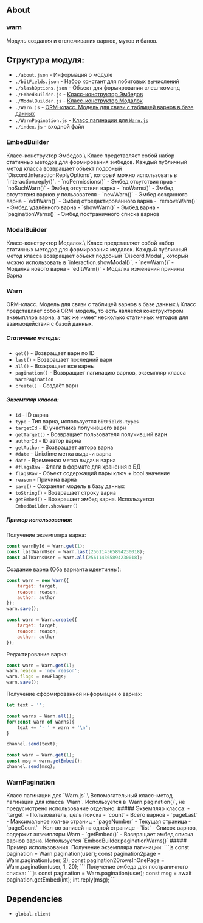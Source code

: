 ## About

### warn
Модуль создания и отслеживания варнов, мутов и банов.

## Структура модуля:
- `./about.json` - Информация о модуле
- `./bitFields.json` - Набор констант для побитовых вычислений
- `./slashOptions.json` - Объект для формирования слеш-команд
- `./EmbedBuilder.js` - [Класс-конструктор Эмбедов](#EmbedBuilder)
- `./ModalBuilder.js` - [Класс-конструктор Модалок](#ModalBuilder)
- `./Warn.js` - [ORM-класс. Модель для связи с таблицей варнов в базе данных](#Warn)
- `./WarnPagination.js` - [Класс пагинации для `Warn.js`](#WarnPagination)
- `./index.js` - входной файл

<h3 name="EmbedBuilder">EmbedBuilder</h3>
Класс-конструктор Эмбедов.\
Класс представляет собой набор статичных методов для формирования эмбедов.
Каждый публичный метод класса возвращает объект подобный `Discord.InteractionReplyOptions`, который можно использовать в `interaction.reply()`.
- `noPermissions()` - Эмбед отсутствия прав
- `noSuchWarn()` - Эмбед отсутствия варна
- `noWarns()` - Эмбед отсутствия варнов у пользователя
- `newWarn()` - Эмбед созданного варна
- `editWarn()` - Эмбед отредактированного варна
- `removeWarn()` - Эмбед удалённого варна
- `showWarn()` - Эмбед варна
- `paginationWarns()` - Эмбед постраничного списка варнов

<h3 name="ModalBuilder">ModalBuilder</h3>
Класс-конструктор Модалок.\
Класс представляет собой набор статичных методов для формирования модалок.
Каждый публичный метод класса возвращает объект подобный `Discord.Modal`, который можно использовать в `interaction.showModal()`.
- `newWarn()` - Модалка нового варна
- `editWarn()` - Модалка изменения причины Варна

<h3 name="Warn">Warn</h3>
ORM-класс. Модель для связи с таблицей варнов в базе данных.\
Класс представляет собой ORM-модель, то есть является конструктором экземпляра варна, а так же имеет несколько статичных методов для взаимодействия с базой данных.

##### Статичные методы:
- `get()` - Возвращает варн по ID
- `last()` - Возвращает последний варн
- `all()` - Возвращает все варны
- `pagination()` - Возвращает пагинацию варнов, экземпляр класса `WarnPagination`
- `create()` - Создаёт варн
##### Экземпляр класса:
- `id` - ID варна
- `type` - Тип варна, используется `bitFields.types`
- `targetId` - ID участника получившего варн
- `getTarget()` - Возвращает пользователя получивший варн
- `authorId` - ID автор варна
- `getAuthor` - Возвращает автора варна
- `#date` - Unixtime метка выдачи варна
- `date` - Временная метка выдачи варна
- `#flagsRaw` - Флаги в формате для хранения в БД
- `flagsRaw` - Объект содержащий пары ключ + bool значение
- `reason` - Причина варна
- `save()` - Сохраняет модель в базу данных
- `toString()` - Возвращает строку варна
- `getEmbed()` - Возвращает эмбед варна. Используется `EmbedBuilder.showWarn()`
##### Пример использования:
Получение экземпляра варна:
```js
const warnById = Warn.get(1);
const lastWarnUser = Warn.last(256114365894230018);
const allWarnsUser = Warn.all(256114365894230018);
```
Создание варна (Оба варианта идентичны):
```js
const warn = new Warn({
	target: target,
	reason: reason,
	author: author
});
warn.save();
```
```js
const warn = Warn.create({
	target: target,
	reason: reason,
	author: author
});
```
Редактирование варна:
```js
const warn = Warn.get(1);
warn.reason = 'new reason';
warn.flags = newFlags;
warn.save();
```
Получение сформированной информации о варнах:
```js
let text = '';

const warns = Warn.all();
for(const warn of warns){
	text += '- ' + warn + '\n';
}

channel.send(text);
```
```js
const warn = Warn.get(1);
const msg = warn.getEmbed();
channel.send(msg);
```

<h3 name="WarnPagination">WarnPagination</h3>
Класс пагинации для `Warn.js`.\
Вспомогательный класс-метод пагинации для класса `Warn`. Используется в `Warn.pagination()`, не предусмотрено использование отдельно.
##### Экземпляр класса:
- `target` - Пользователь, цель поиска
- `count` - Всего варнов
- `pageLast` - Максимальное кол-во страниц
- `pageNumber` - Текущая страница
- `pageCount` - Кол-во записей на одной странице
- `list` - Список варнов, содержит экземпляры Warn
- `getEmbed()` - Возвращает эмбед списка варнов варна. Используется `EmbedBuilder.paginationWarns()`
##### Пример использования:
Получение экземпляра пагинации:
```js
const pagination = Warn.pagination(user);
const pagination2page = Warn.pagination(user, 2);
const pagination20rowsInOnePage = Warn.pagination(user, 1, 20);
```
Получение эмбеда для постраничного списка:
```js
const pagination = Warn.pagination(user);
const msg = await pagination.getEmbed(int);
int.reply(msg);
```

## Dependencies
- `global.client`
